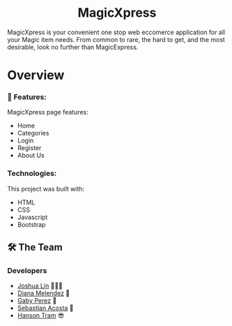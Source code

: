 <div align="center">
   <h1>MagicXpress</h1>

   
</div>

MagicXpress is your convenient one stop web eccomerce application for all your Magic item needs. From common to rare, the hard to get, and the most desirable, look no further than MagicExpress.
     





# Overview

### :dart: Features:

MagicXpress page features:
- Home 
- Categories
- Login
- Register
- About Us



### Technologies:
This project was built with:

  <ul>
    <li>HTML</li>
    <li>CSS</li>
    <li>Javascript</li>
    <li>Bootstrap</li>
  </ul>





<!-- Contributing -->
## 🛠 The Team

### Developers
- [Joshua Lin]() 🧙🏻‍♂️  
- [Diana Melendez]() 🤠
- [Gaby Perez]() 🥳
- [Sebastian Acosta]() 🫠
- [Hanson Tram](https://github.com/hansontram) 😎









